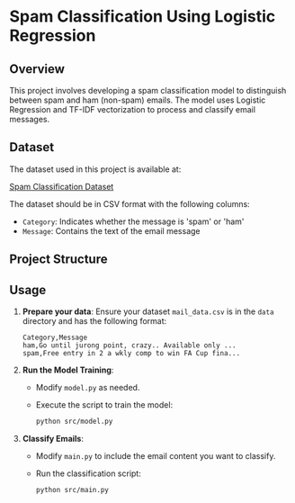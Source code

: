 # Spam Classification Using Logistic Regression

## Overview

This project involves developing a spam classification model to distinguish between spam and ham (non-spam) emails. The model uses Logistic Regression and TF-IDF vectorization to process and classify email messages.

## Dataset

The dataset used in this project is available at:

[Spam Classification Dataset]( https://drive.google.com/drive/folder...)

The dataset should be in CSV format with the following columns:
- `Category`: Indicates whether the message is 'spam' or 'ham'
- `Message`: Contains the text of the email message

## Project Structure



## Usage

1. **Prepare your data**: Ensure your dataset `mail_data.csv` is in the `data` directory and has the following format:

    ```
    Category,Message
    ham,Go until jurong point, crazy.. Available only ...
    spam,Free entry in 2 a wkly comp to win FA Cup fina...
    ```

2. **Run the Model Training**:
    - Modify `model.py` as needed.
    - Execute the script to train the model:

      ```bash
      python src/model.py
      ```

3. **Classify Emails**:
    - Modify `main.py` to include the email content you want to classify.
    - Run the classification script:

      ```bash
      python src/main.py
      ```
    

